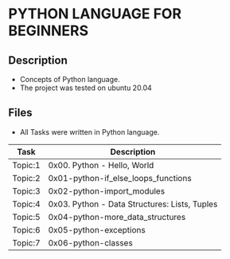 # PYTHON LANGUAGE FOR BEGINNERS

## Description
- Concepts of Python language.
- The project was tested on ubuntu 20.04

## Files
- All Tasks were written in Python language.

| Task | Description |
| ---- | ----------- |
| Topic:1 | 0x00. Python - Hello, World |
| Topic:2 | 0x01-python-if_else_loops_functions |
| Topic:3 | 0x02-python-import_modules |
| Topic:4 | 0x03. Python - Data Structures: Lists, Tuples |
| Topic:5 | 0x04-python-more_data_structures |
| Topic:6 | 0x05-python-exceptions |
| Topic:7 | 0x06-python-classes |
